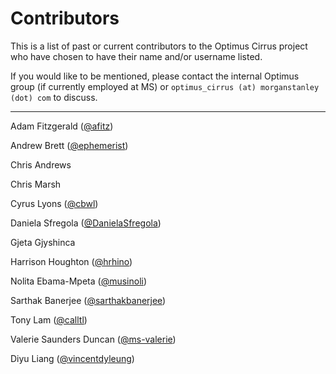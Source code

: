 # Contributors
This is a list of past or current contributors to the Optimus Cirrus project who have chosen to have their name and/or username listed. 

If you would like to be mentioned, please contact the internal Optimus group (if currently employed at MS) or `optimus_cirrus (at) morganstanley (dot) com` to discuss. 

---

Adam Fitzgerald ([@afitz](http://github.com/afitz))

Andrew Brett ([@ephemerist](http://github.com/ephemerist))

Chris Andrews

Chris Marsh

Cyrus Lyons ([@cbwl](http://github.com/cbwl))

Daniela Sfregola ([@DanielaSfregola](http://github.com/DanielaSfregola))

Gjeta Gjyshinca

Harrison Houghton ([@hrhino](http://github.com/hrhino))

Nolita Ebama-Mpeta ([@musinoli](http://github.com/musinoli))

Sarthak Banerjee ([@sarthakbanerjee](http://github.com/sarthakbanerjee))

Tony Lam ([@calltl](http://github.com/calltl))

Valerie Saunders Duncan ([@ms-valerie](http://github.com/ms-valerie))

Diyu Liang ([@vincentdyleung](http://github.com/vincentdyleung))
